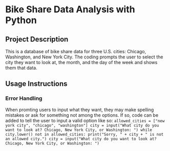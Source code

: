 # Bike Share Data Analysis with Python

## Project Description
This is a database of bike share data for three U.S. cities: Chicago, Washington, and New York City. The coding prompts the user to select the city they want to look at, the month, and the day of the week and shows them that data.

## Usage Instructions
### Error Handling
When promting users to input what they want, they may make spelling mistakes or ask for something not among the options. If so, code can be added to tell the user to input a valid option like so:
`allowed_cities = ["new york city", "chicago", "washington"]
 city = input("What city do you want to look at? Chicago, New York City, or Washington: ")
 while city.lower() not in allowed_cities:
      print("Sorry, " + city + " is not an allowed city.")
      city = input("What city do you want to look at? Chicago, New York City, or Washington: ")`

